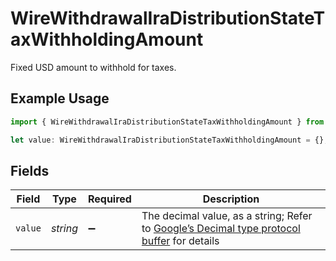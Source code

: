 # WireWithdrawalIraDistributionStateTaxWithholdingAmount

Fixed USD amount to withhold for taxes.

## Example Usage

```typescript
import { WireWithdrawalIraDistributionStateTaxWithholdingAmount } from "@apexfintechsolutions/ascend-sdk/models/components";

let value: WireWithdrawalIraDistributionStateTaxWithholdingAmount = {};
```

## Fields

| Field                                                                                                                                                                                                              | Type                                                                                                                                                                                                               | Required                                                                                                                                                                                                           | Description                                                                                                                                                                                                        |
| ------------------------------------------------------------------------------------------------------------------------------------------------------------------------------------------------------------------ | ------------------------------------------------------------------------------------------------------------------------------------------------------------------------------------------------------------------ | ------------------------------------------------------------------------------------------------------------------------------------------------------------------------------------------------------------------ | ------------------------------------------------------------------------------------------------------------------------------------------------------------------------------------------------------------------ |
| `value`                                                                                                                                                                                                            | *string*                                                                                                                                                                                                           | :heavy_minus_sign:                                                                                                                                                                                                 | The decimal value, as a string; Refer to [Google’s Decimal type protocol buffer](https://github.com/googleapis/googleapis/blob/40203ca1880849480bbff7b8715491060bbccdf1/google/type/decimal.proto#L33) for details |